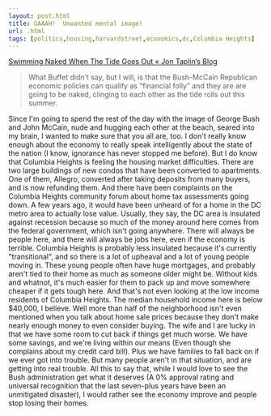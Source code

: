 ```yaml
---
layout: post.html
title: GAAAH!  Unwanted mental image!
url: .html
tags: [politics,housing,harvardstreet,economics,dc,Columbia Heights]
---
```

[Swimming Naked When The Tide Goes Out « Jon Taplin’s Blog](http://jtaplin.wordpress.com/2008/03/01/swimming-naked-when-the-tide-goes-out/)

> What Buffet didn’t say, but I will, is that the Bush-McCain Republican economic policies can qualify as “financial folly” and they are are going to be naked, clinging to each other as the tide rolls out this summer.

Since I'm going to spend the rest of the day with the image of George Bush and John McCain, nude and hugging each other at the beach, seared into my brain, I wanted to make sure that you all are, too. I don't really know enough about the economy to really speak intelligently about the state of the nation (I know, ignorance has never stopped me before). But I do know that Columbia Heights is feeling the housing market difficulties. There are two large buildings of new condos that have been converted to apartments. One of them, Allegro, converted after taking deposits from many buyers, and is now refunding them. And there have been complaints on the Columbia Heights community forum about home tax assessments going down. A few years ago, it would have been unheard of for a home in the DC metro area to actually lose value. Usually, they say, the DC area is insulated against recession because so much of the money around here comes from the federal government, which isn't going anywhere. There will always be people here, and there will always be jobs here, even if the economy is terrible. Columbia Heights is probably less insulated because it's currently "transitional", and so there is a lot of upheaval and a lot of young people moving in. These young people often have huge mortgages, and probably aren't tied to their home as much as someone older might be. Without kids and whatnot, it's much easier for them to pack up and move somewhere cheaper if it gets tough here. And that's not even looking at the low income residents of Columbia Heights. The median household income here is below $40,000, I believe. Well more than half of the neighborhood isn't even mentioned when you talk about home sale prices because they don't make nearly enough money to even consider buying. The wife and I are lucky in that we have some room to cut back if things get much worse. We have some savings, and we're living within our means (Even though she complains about my credit card bill). Plus we have families to fall back on if we ever got into trouble. But many people aren't in that situation, and are getting into real trouble. All this to say that, while I would love to see the Bush administration get what it deserves (A 0% approval rating and universal recognition that the last seven-plus years have been an unmitigated disaster), I would rather see the economy improve and people stop losing their homes. 
